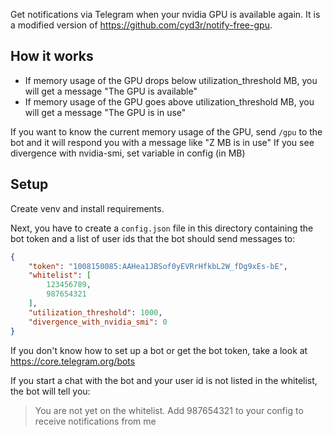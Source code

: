 Get notifications via Telegram when your nvidia GPU is available again. It is a modified version of https://github.com/cyd3r/notify-free-gpu.

## How it works

+ If memory usage of the GPU drops below utilization_threshold MB, you will get a message "The GPU is available"
+ If memory usage of the GPU goes above utilization_threshold MB, you will get a message "The GPU is in use"

If you want to know the current memory usage of the GPU, send `/gpu` to the bot and it will respond you with a message like "Z MB is in use"
If you see divergence with nvidia-smi, set variable in config (in MB)

## Setup

Create venv and install requirements.

Next, you have to create a `config.json` file in this directory containing the bot token and a list of user ids that the bot should send messages to:

```json
{
    "token": "1008150085:AAHea1JBSof0yEVRrHfkbL2W_fDg9xEs-bE",
    "whitelist": [
        123456789,
        987654321
    ],
    "utilization_threshold": 1000,
    "divergence_with_nvidia_smi": 0
}
```

If you don't know how to set up a bot or get the bot token, take a look at https://core.telegram.org/bots

If you start a chat with the bot and your user id is not listed in the whitelist, the bot will tell you:

> You are not yet on the whitelist. Add 987654321 to your config to receive notifications from me
